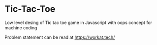 # Tic-Tac-Toe
Low level desing of Tic tac toe game  in Javascript with oops concept for machine coding

Problem statement can be read at https://workat.tech/
